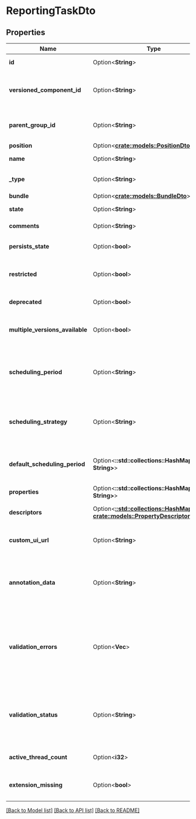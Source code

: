 # ReportingTaskDto

## Properties

Name | Type | Description | Notes
------------ | ------------- | ------------- | -------------
**id** | Option<**String**> | The id of the component. | [optional]
**versioned_component_id** | Option<**String**> | The ID of the corresponding component that is under version control | [optional]
**parent_group_id** | Option<**String**> | The id of parent process group of this component if applicable. | [optional]
**position** | Option<[**crate::models::PositionDto**](PositionDTO.md)> |  | [optional]
**name** | Option<**String**> | The name of the reporting task. | [optional]
**_type** | Option<**String**> | The fully qualified type of the reporting task. | [optional]
**bundle** | Option<[**crate::models::BundleDto**](BundleDTO.md)> |  | [optional]
**state** | Option<**String**> | The state of the reporting task. | [optional]
**comments** | Option<**String**> | The comments of the reporting task. | [optional]
**persists_state** | Option<**bool**> | Whether the reporting task persists state. | [optional]
**restricted** | Option<**bool**> | Whether the reporting task requires elevated privileges. | [optional]
**deprecated** | Option<**bool**> | Whether the reporting task has been deprecated. | [optional]
**multiple_versions_available** | Option<**bool**> | Whether the reporting task has multiple versions available. | [optional]
**scheduling_period** | Option<**String**> | The frequency with which to schedule the reporting task. The format of the value willd epend on the valud of the schedulingStrategy. | [optional]
**scheduling_strategy** | Option<**String**> | The scheduling strategy that determines how the schedulingPeriod value should be interpreted. | [optional]
**default_scheduling_period** | Option<**::std::collections::HashMap<String, String>**> | The default scheduling period for the different scheduling strategies. | [optional]
**properties** | Option<**::std::collections::HashMap<String, String>**> | The properties of the reporting task. | [optional]
**descriptors** | Option<[**::std::collections::HashMap<String, crate::models::PropertyDescriptorDto>**](PropertyDescriptorDTO.md)> | The descriptors for the reporting tasks properties. | [optional]
**custom_ui_url** | Option<**String**> | The URL for the custom configuration UI for the reporting task. | [optional]
**annotation_data** | Option<**String**> | The annotation data for the repoting task. This is how the custom UI relays configuration to the reporting task. | [optional]
**validation_errors** | Option<**Vec<String>**> | Gets the validation errors from the reporting task. These validation errors represent the problems with the reporting task that must be resolved before it can be scheduled to run. | [optional]
**validation_status** | Option<**String**> | Indicates whether the Processor is valid, invalid, or still in the process of validating (i.e., it is unknown whether or not the Processor is valid) | [optional]
**active_thread_count** | Option<**i32**> | The number of active threads for the reporting task. | [optional]
**extension_missing** | Option<**bool**> | Whether the underlying extension is missing. | [optional]

[[Back to Model list]](../README.md#documentation-for-models) [[Back to API list]](../README.md#documentation-for-api-endpoints) [[Back to README]](../README.md)


